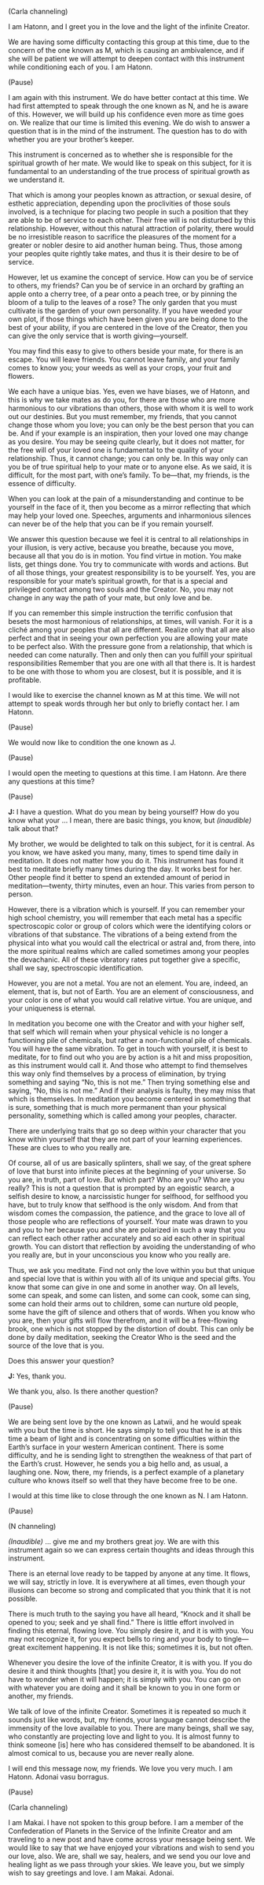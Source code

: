 <p class="channel-type">(Carla channeling)</p>
<p>I am Hatonn, and I greet you in the love and the light of the infinite Creator.</p>
<p>We are having some difficulty contacting this group at this time, due to the concern of the one known as M, which is causing an ambivalence, and if she will be patient we will attempt to deepen contact with this instrument while conditioning each of you. I am Hatonn.</p>
<p class="comment">(Pause)</p>
<p>I am again with this instrument. We do have better contact at this time. We had first attempted to speak through the one known as N, and he is aware of this. However, we will build up his confidence even more as time goes on. We realize that our time is limited this evening. We do wish to answer a question that is in the mind of the instrument. The question has to do with whether you are your brother’s keeper.</p>
<p>This instrument is concerned as to whether she is responsible for the spiritual growth of her mate. We would like to speak on this subject, for it is fundamental to an understanding of the true process of spiritual growth as we understand it.</p>
<p>That which is among your peoples known as attraction, or sexual desire, of esthetic appreciation, depending upon the proclivities of those souls involved, is a technique for placing two people in such a position that they are able to be of service to each other. Their free will is not disturbed by this relationship. However, without this natural attraction of polarity, there would be no irresistible reason to sacrifice the pleasures of the moment for a greater or nobler desire to aid another human being. Thus, those among your peoples quite rightly take mates, and thus it is their desire to be of service.</p>
<p>However, let us examine the concept of service. How can you be of service to others, my friends? Can you be of service in an orchard by grafting an apple onto a cherry tree, of a pear onto a peach tree, or by pinning the bloom of a tulip to the leaves of a rose? The only garden that you must cultivate is the garden of your own personality. If you have weeded your own plot, if those things which have been given you are being done to the best of your ability, if you are centered in the love of the Creator, then you can give the only service that is worth giving—yourself.</p>
<p>You may find this easy to give to others beside your mate, for there is an escape. You will leave friends. You cannot leave family, and your family comes to know you; your weeds as well as your crops, your fruit and flowers.</p>
<p>We each have a unique bias. Yes, even we have biases, we of Hatonn, and this is why we take mates as do you, for there are those who are more harmonious to our vibrations than others, those with whom it is well to work out our destinies. But you must remember, my friends, that you cannot change those whom you love; you can only be the best person that you can be. And if your example is an inspiration, then your loved one may change as you desire. You may be seeing quite clearly, but it does not matter, for the free will of your loved one is fundamental to the quality of your relationship. Thus, it cannot change; you can only be. In this way only can you be of true spiritual help to your mate or to anyone else. As we said, it is difficult, for the most part, with one’s family. To be—that, my friends, is the essence of difficulty.</p>
<p>When you can look at the pain of a misunderstanding and continue to be yourself in the face of it, then you become as a mirror reflecting that which may help your loved one. Speeches, arguments and inharmonious silences can never be of the help that you can be if you remain yourself.</p>
<p>We answer this question because we feel it is central to all relationships in your illusion, is very active, because you breathe, because you move, because all that you do is in motion. You find virtue in motion. You make lists, get things done. You try to communicate with words and actions. But of all those things, your greatest responsibility is to be yourself. Yes, you are responsible for your mate’s spiritual growth, for that is a special and privileged contact among two souls and the Creator. No, you may not change in any way the path of your mate, but only love and be.</p>
<p>If you can remember this simple instruction the terrific confusion that besets the most harmonious of relationships, at times, will vanish. For it is a cliché among your peoples that all are different. Realize only that all are also perfect and that in seeing your own perfection you are allowing your mate to be perfect also. With the pressure gone from a relationship, that which is needed can come naturally. Then and only then can you fulfill your spiritual responsibilities Remember that you are one with all that there is. It is hardest to be one with those to whom you are closest, but it is possible, and it is profitable.</p>
<p>I would like to exercise the channel known as M at this time. We will not attempt to speak words through her but only to briefly contact her. I am Hatonn.</p>
<p class="comment">(Pause)</p>
<p>We would now like to condition the one known as J.</p>
<p class="comment">(Pause)</p>
<p>I would open the meeting to questions at this time. I am Hatonn. Are there any questions at this time?</p>
<p class="comment">(Pause)</p>
<p><strong>J:</strong> I have a question. What do you mean by being yourself? How do you know what your … I mean, there are basic things, you know, but <em>(inaudible)</em> talk about that?</p>
<p>My brother, we would be delighted to talk on this subject, for it is central. As you know, we have asked you many, many, times to spend time daily in meditation. It does not matter how you do it. This instrument has found it best to meditate briefly many times during the day. It works best for her. Other people find it better to spend an extended amount of period in meditation—twenty, thirty minutes, even an hour. This varies from person to person.</p>
<p>However, there is a vibration which is yourself. If you can remember your high school chemistry, you will remember that each metal has a specific spectroscopic color or group of colors which were the identifying colors or vibrations of that substance. The vibrations of a being extend from the physical into what you would call the electrical or astral and, from there, into the more spiritual realms which are called sometimes among your peoples the devachanic. All of these vibratory rates put together give a specific, shall we say, spectroscopic identification.</p>
<p>However, you are not a metal. You are not an element. You are, indeed, an element, that is, but not of Earth. You are an element of consciousness, and your color is one of what you would call relative virtue. You are unique, and your uniqueness is eternal.</p>
<p>In meditation you become one with the Creator and with your higher self, that self which will remain when your physical vehicle is no longer a functioning pile of chemicals, but rather a non-functional pile of chemicals. You will have the same vibration. To get in touch with yourself, it is best to meditate, for to find out who you are by action is a hit and miss proposition, as this instrument would call it. And those who attempt to find themselves this way only find themselves by a process of elimination, by trying something and saying “No, this is not me.” Then trying something else and saying, “No, this is not me.” And if their analysis is faulty, they may miss that which is themselves. In meditation you become centered in something that is sure, something that is much more permanent than your physical personality, something which is called among your peoples, character.</p>
<p>There are underlying traits that go so deep within your character that you know within yourself that they are not part of your learning experiences. These are clues to who you really are.</p>
<p>Of course, all of us are basically splinters, shall we say, of the great sphere of love that burst into infinite pieces at the beginning of your universe. So you are, in truth, part of love. But which part? Who are you? Who are you really? This is not a question that is prompted by an egoistic search, a selfish desire to know, a narcissistic hunger for selfhood, for selfhood you have, but to truly know that selfhood is the only wisdom. And from that wisdom comes the compassion, the patience, and the grace to love all of those people who are reflections of yourself. Your mate was drawn to you and you to her because you and she are polarized in such a way that you can reflect each other rather accurately and so aid each other in spiritual growth. You can distort that reflection by avoiding the understanding of who you really are, but in your unconscious you know who you really are.</p>
<p>Thus, we ask you meditate. Find not only the love within you but that unique and special love that is within you with all of its unique and special gifts. You know that some can give in one and some in another way. On all levels, some can speak, and some can listen, and some can cook, some can sing, some can hold their arms out to children, some can nurture old people, some have the gift of silence and others that of words. When you know who you are, then your gifts will flow therefrom, and it will be a free-flowing brook, one which is not stopped by the distortion of doubt. This can only be done by daily meditation, seeking the Creator Who is the seed and the source of the love that is you.</p>
<p>Does this answer your question?</p>
<p><strong>J:</strong> Yes, thank you.</p>
<p>We thank you, also. Is there another question?</p>
<p class="comment">(Pause)</p>
<p>We are being sent love by the one known as Latwii, and he would speak with you but the time is short. He says simply to tell you that he is at this time a beam of light and is concentrating on some difficulties within the Earth’s surface in your western American continent. There is some difficulty, and he is sending light to strengthen the weakness of that part of the Earth’s crust. However, he sends you a big hello and, as usual, a laughing one. Now, there, my friends, is a perfect example of a planetary culture who knows itself so well that they have become free to be one.</p>
<p>I would at this time like to close through the one known as N. I am Hatonn.</p>
<p class="comment">(Pause)</p>
<p class="channel-type">(N channeling)</p>
<p><em>(Inaudible)</em> … give me and my brothers great joy. We are with this instrument again so we can express certain thoughts and ideas through this instrument.</p>
<p>There is an eternal love ready to be tapped by anyone at any time. It flows, we will say, strictly in love. It is everywhere at all times, even though your illusions can become so strong and complicated that you think that it is not possible.</p>
<p>There is much truth to the saying you have all heard, “Knock and it shall be opened to you; seek and ye shall find.” There is little effort involved in finding this eternal, flowing love. You simply desire it, and it is with you. You may not recognize it, for you expect bells to ring and your body to tingle—great excitement happening. It is not like this; sometimes it is, but not often.</p>
<p>Whenever you desire the love of the infinite Creator, it is with you. If you do desire it and think thoughts [that] you desire it, it is with you. You do not have to wonder when it will happen; it is simply with you. You can go on with whatever you are doing and it shall be known to you in one form or another, my friends.</p>
<p>We talk of love of the infinite Creator. Sometimes it is repeated so much it sounds just like words, but, my friends, your language cannot describe the immensity of the love available to you. There are many beings, shall we say, who constantly are projecting love and light to you. It is almost funny to think someone [is] here who has considered themself to be abandoned. It is almost comical to us, because you are never really alone.</p>
<p>I will end this message now, my friends. We love you very much. I am Hatonn. Adonai vasu borragus.</p>
<p class="comment">(Pause)</p>
<p class="channel-type">(Carla channeling)</p>
<p>I am Makai. I have not spoken to this group before. I am a member of the Confederation of Planets in the Service of the Infinite Creator and am traveling to a new post and have come across your message being sent. We would like to say that we have enjoyed your vibrations and wish to send you our love, also. We are, shall we say, healers, and we send you our love and healing light as we pass through your skies. We leave you, but we simply wish to say greetings and love. I am Makai. Adonai.</p>